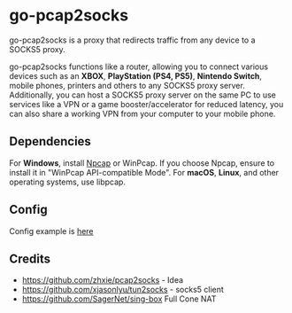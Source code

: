 # go-pcap2socks
go-pcap2socks is a proxy that redirects traffic from any device to a SOCKS5 proxy.

go-pcap2socks functions like a router, allowing you to connect various devices such as an **XBOX**, **PlayStation (PS4, PS5)**, **Nintendo Switch**, mobile phones, printers and others to any SOCKS5 proxy server. Additionally, you can host a SOCKS5 proxy server on the same PC to use services like a VPN or a game booster/accelerator for reduced latency, you can also share a working VPN from your computer to your mobile phone.

## Dependencies
For **Windows**, install [Npcap](http://www.npcap.org/) or WinPcap. If you choose Npcap, ensure to install it in "WinPcap API-compatible Mode". For **macOS**, **Linux**, and other operating systems, use libpcap.

## Config
Config example is [here](https://github.com/DaniilSokolyuk/go-pcap2socks/blob/main/config.json)

## Credits
- https://github.com/zhxie/pcap2socks - Idea
- https://github.com/xjasonlyu/tun2socks - socks5 client
- https://github.com/SagerNet/sing-box Full Cone NAT
